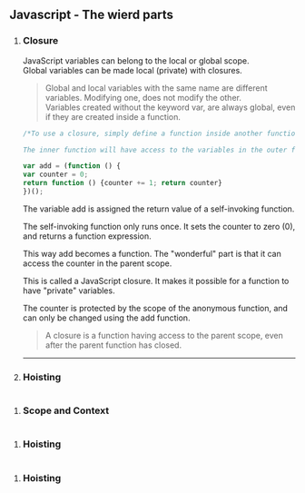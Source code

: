 ## Javascript - The wierd parts

1. ### Closure
    JavaScript variables can belong to the local or global scope.   
    Global variables can be made local (private) with closures.   

    > Global and local variables with the same name are different variables. Modifying one, does not modify the other.   
    > Variables created without the keyword var, are always global, even if they are created inside a function.

    ```javascript
    /*To use a closure, simply define a function inside another function and expose it. To expose a function, return it or pass it to another function.

    The inner function will have access to the variables in the outer function scope, even after the outer function has returned.*/

    var add = (function () {
    var counter = 0;
    return function () {counter += 1; return counter}
    })();
    ```
    The variable add is assigned the return value of a self-invoking function.

    The self-invoking function only runs once. It sets the counter to zero (0), and returns a function expression.

    This way add becomes a function. The "wonderful" part is that it can access the counter in the parent scope.

    This is called a JavaScript closure. It makes it possible for a function to have "private" variables.

    The counter is protected by the scope of the anonymous function, and can only be changed using the add function.
    > A closure is a function having access to the parent scope, even after the parent function has closed.
    ---


1. ### Hoisting

```javascript

```

1. ### Scope and Context

```javascript

```

1. ### Hoisting

```javascript

```

1. ### Hoisting

```javascript

```